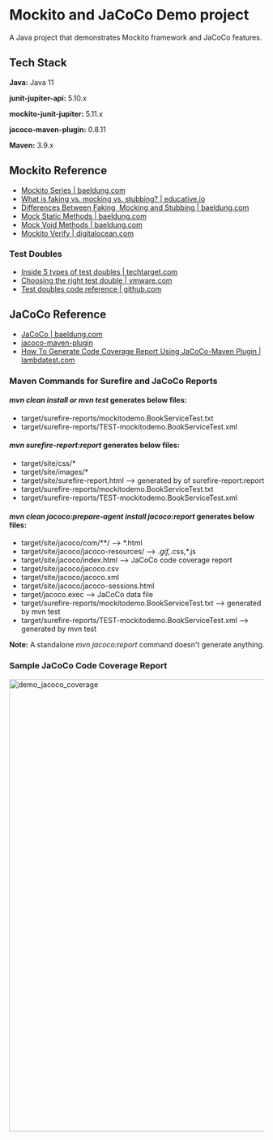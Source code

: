 
# Mockito and JaCoCo Demo project

A Java project that demonstrates Mockito framework and JaCoCo features.


## Tech Stack

**Java:** Java 11

**junit-jupiter-api:** 5.10.x

**mockito-junit-jupiter:** 5.11.x

**jacoco-maven-plugin:** 0.8.11

**Maven:** 3.9.x

## Mockito Reference
* [Mockito Series | baeldung.com](https://www.baeldung.com/mockito-series)
* [What is faking vs. mocking vs. stubbing? | educative.io](https://www.educative.io/answers/what-is-faking-vs-mocking-vs-stubbing)
* [Differences Between Faking, Mocking and Stubbing | baeldung.com](https://www.baeldung.com/cs/faking-mocking-stubbing)
* [Mock Static Methods | baeldung.com](https://www.baeldung.com/mockito-mock-static-methods)
* [Mock Void Methods | baeldung.com](https://www.baeldung.com/mockito-void-methods)
* [Mockito Verify | digitalocean.com](https://www.digitalocean.com/community/tutorials/mockito-verify)

### Test Doubles
* [Inside 5 types of test doubles | techtarget.com](https://www.techtarget.com/searchsoftwarequality/tip/Inside-5-types-of-test-doubles)
* [Choosing the right test double | vmware.com ](https://tanzu.vmware.com/content/tech-guides/choosing-the-right-test-double)
* [Test doubles code reference | github.com ](https://github.com/dinesh-varyani/mockito/tree/master/src/test/java/com/hubberspot/mockito/test_doubles)

## JaCoCo Reference
* [JaCoCo | baeldung.com](https://www.baeldung.com/jacoco)
* [jacoco-maven-plugin](https://mvnrepository.com/artifact/org.jacoco/jacoco-maven-plugin)
* [How To Generate Code Coverage Report Using JaCoCo-Maven Plugin | lambdatest.com](https://www.lambdatest.com/blog/reporting-code-coverage-using-maven-and-jacoco-plugin/)

### Maven Commands for Surefire and JaCoCo Reports

#### _mvn clean install or mvn test_ generates below files:
* target/surefire-reports/mockitodemo.BookServiceTest.txt
* target/surefire-reports/TEST-mockitodemo.BookServiceTest.xml

#### _mvn surefire-report:report_ generates below files:
* target/site/css/*
* target/site/images/*
* target/site/surefire-report.html --> generated by of surefire-report:report
* target/surefire-reports/mockitodemo.BookServiceTest.txt
* target/surefire-reports/TEST-mockitodemo.BookServiceTest.xml

#### _mvn clean jacoco:prepare-agent install jacoco:report_ generates below files:
* target/site/jacoco/com/**/ --> *.html
* target/site/jacoco/jacoco-resources/ --> *.gif,*.css,*.js
* target/site/jacoco/index.html --> JaCoCo code coverage report
* target/site/jacoco/jacoco.csv
* target/site/jacoco/jacoco.xml
* target/site/jacoco/jacoco-sessions.html
* target/jacoco.exec --> JaCoCo data file
* target/surefire-reports/mockitodemo.BookServiceTest.txt --> generated by mvn test
* target/surefire-reports/TEST-mockitodemo.BookServiceTest.xml --> generated by mvn test

**Note:** A standalone _mvn jacoco:report_ command doesn't generate anything. 


### Sample JaCoCo Code Coverage Report
<img width="893" alt="demo_jacoco_coverage" src="https://github.com/navrwork/unit-testing/assets/149756645/23295b39-21e5-4af3-bfd3-5c1edd8df3ef">

